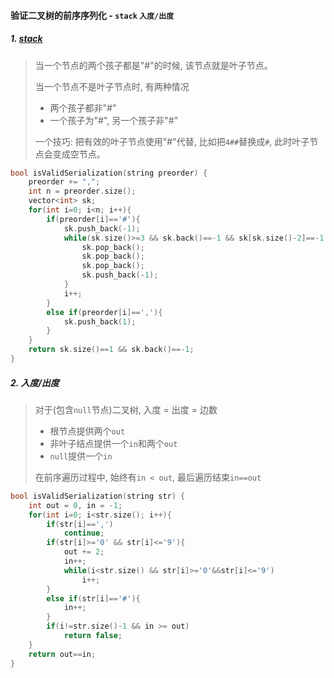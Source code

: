 #### 验证二叉树的前序序列化 - `stack` `入度/出度`

##### 1. [stack](https://leetcode.cn/problems/verify-preorder-serialization-of-a-binary-tree/solution/pai-an-jiao-jue-de-liang-chong-jie-fa-zh-66nt/)
> 当一个节点的两个孩子都是"#"的时候, 该节点就是叶子节点。
>
> 当一个节点不是叶子节点时, 有两种情况
> - 两个孩子都非"#"
> - 一个孩子为"#", 另一个孩子非"#"
>
> 一个技巧: 把有效的叶子节点使用"#"代替, 比如把`4##`替换成`#`, 此时叶子节点会变成空节点。

```CPP
bool isValidSerialization(string preorder) {
    preorder += ",";
    int n = preorder.size();
    vector<int> sk;
    for(int i=0; i<n; i++){
        if(preorder[i]=='#'){
            sk.push_back(-1);
            while(sk.size()>=3 && sk.back()==-1 && sk[sk.size()-2]==-1 && sk[sk.size()-3]!=-1){
                sk.pop_back();
                sk.pop_back();
                sk.pop_back();
                sk.push_back(-1);
            }
            i++;
        }
        else if(preorder[i]==','){
            sk.push_back(1);
        }
    }
    return sk.size()==1 && sk.back()==-1;
}
```


##### 2. 入度/出度
> 对于(包含`null`节点)二叉树, 入度 = 出度 = 边数
> 
> - 根节点提供两个`out`
> - 非叶子结点提供一个`in`和两个`out`
> - `null`提供一个`in`
>
> 在前序遍历过程中, 始终有`in < out`, 最后遍历结束`in==out`

```CPP
bool isValidSerialization(string str) {
    int out = 0, in = -1;
    for(int i=0; i<str.size(); i++){
        if(str[i]==',')
            continue;
        if(str[i]>='0' && str[i]<='9'){
            out += 2;
            in++;
            while(i<str.size() && str[i]>='0'&&str[i]<='9')
                i++;
        }
        else if(str[i]=='#'){
            in++;
        }
        if(i!=str.size()-1 && in >= out)
            return false;
    }
    return out==in;
}
```